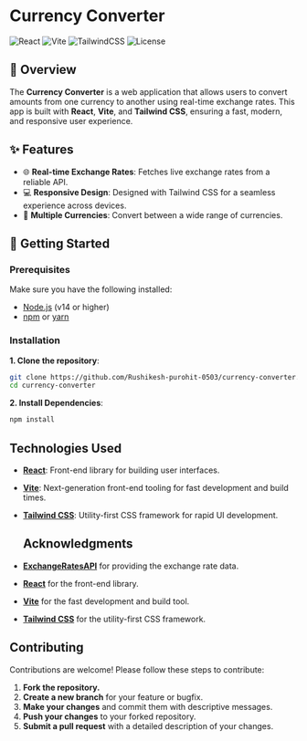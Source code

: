 # Currency Converter

![React](https://img.shields.io/badge/React-v18.2.0-blue.svg?style=flat&logo=react)
![Vite](https://img.shields.io/badge/Vite-v4.0.0-blueviolet.svg?style=flat&logo=vite)
![TailwindCSS](https://img.shields.io/badge/TailwindCSS-v3.2.0-38B2AC.svg?style=flat&logo=tailwind-css)
![License](https://img.shields.io/badge/License-MIT-green.svg)

## 📝 Overview

The **Currency Converter** is a web application that allows users to convert amounts from one currency to another using real-time exchange rates. This app is built with **React**, **Vite**, and **Tailwind CSS**, ensuring a fast, modern, and responsive user experience.

## ✨ Features

- 🌐 **Real-time Exchange Rates**: Fetches live exchange rates from a reliable API.
- 💻 **Responsive Design**: Designed with Tailwind CSS for a seamless experience across devices.
- 🔄 **Multiple Currencies**: Convert between a wide range of currencies.


## 🚀 Getting Started

### Prerequisites

Make sure you have the following installed:

- [Node.js](https://nodejs.org/en/) (v14 or higher)
- [npm](https://www.npmjs.com/) or [yarn](https://yarnpkg.com/)

### Installation

**1. Clone the repository**:

   ```bash
   git clone https://github.com/Rushikesh-purohit-0503/currency-converter.git
   cd currency-converter
   ```
   
 **2. Install Dependencies**:
 ```bash
 npm install 
 ```
## Technologies Used

- **[React](https://reactjs.org/)**: Front-end library for building user interfaces.
- **[Vite](https://vitejs.dev/)**: Next-generation front-end tooling for fast development and build times.
- **[Tailwind CSS](https://tailwindcss.com/)**: Utility-first CSS framework for rapid UI development.

   ## Acknowledgments

- **[ExchangeRatesAPI](https://exchangeratesapi.io/)** for providing the exchange rate data.
- **[React](https://reactjs.org/)** for the front-end library.
- **[Vite](https://vitejs.dev/)** for the fast development and build tool.
- **[Tailwind CSS](https://tailwindcss.com/)** for the utility-first CSS framework.

## Contributing

Contributions are welcome! Please follow these steps to contribute:

1. **Fork the repository.**
2. **Create a new branch** for your feature or bugfix.
3. **Make your changes** and commit them with descriptive messages.
4. **Push your changes** to your forked repository.
5. **Submit a pull request** with a detailed description of your changes.


